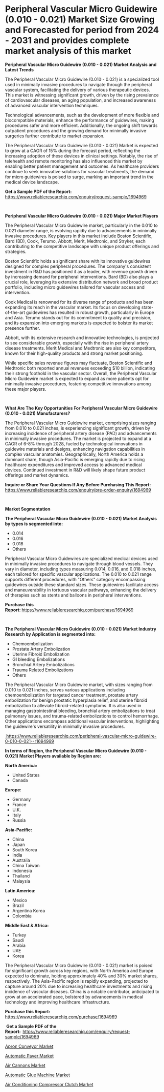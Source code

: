 <p><h1>Peripheral Vascular Micro Guidewire (0.010 - 0.021) Market Size Growing and Forecasted for period from 2024 - 2031 and provides complete market analysis of this market</h1></p><p><strong>Peripheral Vascular Micro Guidewire (0.010 - 0.021) Market Analysis and Latest Trends</strong></p>
<p><p>The Peripheral Vascular Micro Guidewire (0.010 - 0.021) is a specialized tool used in minimally invasive procedures to navigate through the peripheral vascular system, facilitating the delivery of various therapeutic devices. This market is witnessing significant growth, driven by the rising prevalence of cardiovascular diseases, an aging population, and increased awareness of advanced vascular intervention techniques. </p><p>Technological advancements, such as the development of more flexible and biocompatible materials, enhance the performance of guidewires, making procedures safer and more efficient. Additionally, the ongoing shift towards outpatient procedures and the growing demand for minimally invasive surgeries further contribute to market expansion.</p><p>The Peripheral Vascular Micro Guidewire (0.010 - 0.021) Market is expected to grow at a CAGR of 15% during the forecast period, reflecting the increasing adoption of these devices in clinical settings. Notably, the rise of telehealth and remote monitoring has also influenced this market by enabling better patient management and outcomes. As healthcare providers continue to seek innovative solutions for vascular treatments, the demand for micro guidewires is poised to surge, marking an important trend in the medical device landscape.</p></p>
<p><strong>Get a Sample PDF of the Report:&nbsp;</strong> <a href="https://www.reliableresearchiq.com/enquiry/request-sample/1694969?utm_campaign=1144&utm_medium=2&utm_source=Github&utm_content=ia&utm_term=17122024&utm_id=peripheral-vascular-micro-guidewire-0010-0021">https://www.reliableresearchiq.com/enquiry/request-sample/1694969</a></p>
<p>&nbsp;</p>
<p><strong>Peripheral Vascular Micro Guidewire (0.010 - 0.021) Major Market Players</strong></p>
<p><p>The Peripheral Vascular Micro Guidewire market, particularly in the 0.010 to 0.021 diameter range, is evolving rapidly due to advancements in minimally invasive procedures. Key players in this market include Boston Scientific, Bard (BD), Cook, Terumo, Abbott, Merit, Medtronic, and Stryker, each contributing to the competitive landscape with unique product offerings and strategies.</p><p>Boston Scientific holds a significant share with its innovative guidewires designed for complex peripheral procedures. The company's consistent investment in R&D has positioned it as a leader, with revenue growth driven by increasing demand for peripheral interventions. Bard (BD) also plays a crucial role, leveraging its extensive distribution network and broad product portfolio, including micro guidewires tailored for vascular access and intervention.</p><p>Cook Medical is renowned for its diverse range of products and has been expanding its reach in the vascular market. Its focus on developing state-of-the-art guidewires has resulted in robust growth, particularly in Europe and Asia. Terumo stands out for its commitment to quality and precision, and its expansion into emerging markets is expected to bolster its market presence further.</p><p>Abbott, with its extensive research and innovative technologies, is projected to see considerable growth, especially with the rise in peripheral artery disease treatments. Merit Medical and Medtronic are also key competitors, known for their high-quality products and strong market positioning.</p><p>While specific sales revenue figures may fluctuate, Boston Scientific and Medtronic both reported annual revenues exceeding $10 billion, indicating their strong foothold in the vascular sector. Overall, the Peripheral Vascular Micro Guidewire market is expected to expand as more patients opt for minimally invasive procedures, fostering competitive innovations among these major players.</p></p>
<p>&nbsp;</p>
<p><strong>What Are The Key Opportunities For Peripheral Vascular Micro Guidewire (0.010 - 0.021) Manufacturers?</strong></p>
<p><p>The Peripheral Vascular Micro Guidewire market, comprising sizes ranging from 0.010 to 0.021 inches, is experiencing significant growth, driven by increasing incidence of peripheral artery disease (PAD) and advancements in minimally invasive procedures. The market is projected to expand at a CAGR of 6-8% through 2028, fueled by technological innovations in guidewire materials and designs, enhancing navigation capabilities in complex vascular anatomies. Geographically, North America holds a dominant share, though Asia-Pacific is emerging rapidly due to rising healthcare expenditures and improved access to advanced medical devices. Continued investment in R&D will likely shape future product offerings and market dynamics.</p></p>
<p><strong>Inquire or Share Your Questions If Any Before Purchasing This Report:</strong> <a href="https://www.reliableresearchiq.com/enquiry/pre-order-enquiry/1694969?utm_campaign=1144&utm_medium=2&utm_source=Github&utm_content=ia&utm_term=17122024&utm_id=peripheral-vascular-micro-guidewire-0010-0021">https://www.reliableresearchiq.com/enquiry/pre-order-enquiry/1694969</a></p>
<p>&nbsp;</p>
<p><strong>Market Segmentation</strong></p>
<p><strong>The Peripheral Vascular Micro Guidewire (0.010 - 0.021) Market Analysis by types is segmented into:</strong></p>
<p><ul><li>0.014</li><li>0.016</li><li>0.018</li><li>Others</li></ul></p>
<p><p>Peripheral Vascular Micro Guidewires are specialized medical devices used in minimally invasive procedures to navigate through blood vessels. They vary in diameter, including types measuring 0.014, 0.016, and 0.018 inches, each tailored for specific vascular applications. The 0.010 to 0.021 range supports different procedures, with "Others" category encompassing guidewires outside these standard sizes. These guidewires facilitate access and maneuverability in tortuous vascular pathways, enhancing the delivery of therapies such as stents and balloons in peripheral interventions.</p></p>
<p><strong>Purchase this Report:&nbsp;</strong><a href="https://www.reliableresearchiq.com/purchase/1694969?utm_campaign=1144&utm_medium=2&utm_source=Github&utm_content=ia&utm_term=17122024&utm_id=peripheral-vascular-micro-guidewire-0010-0021">https://www.reliableresearchiq.com/purchase/1694969</a></p>
<p>&nbsp;</p>
<p><strong>The Peripheral Vascular Micro Guidewire (0.010 - 0.021) Market Industry Research by Application is segmented into:</strong></p>
<p><ul><li>Chemoembolization</li><li>Prostate Artery Embolization</li><li>Uterine Fibroid Embolization</li><li>GI bleeding Embolizations</li><li>Bronchial Artery Embolizations</li><li>Trauma Related Embolizations</li><li>Others</li></ul></p>
<p><p>The Peripheral Vascular Micro Guidewire market, with sizes ranging from 0.010 to 0.021 inches, serves various applications including chemoembolization for targeted cancer treatment, prostate artery embolization for benign prostatic hyperplasia relief, and uterine fibroid embolization to alleviate fibroid-related symptoms. It is also used in managing gastrointestinal bleeding, bronchial artery embolizations to treat pulmonary issues, and trauma-related embolizations to control hemorrhage. Other applications encompass additional vascular interventions, highlighting the guidewire's versatility in minimally invasive procedures.</p></p>
<p><a href="https://www.reliableresearchiq.com/peripheral-vascular-micro-guidewire-0-010-0-021--r1694969?utm_campaign=1144&utm_medium=2&utm_source=Github&utm_content=ia&utm_term=17122024&utm_id=peripheral-vascular-micro-guidewire-0010-0021">&nbsp;https://www.reliableresearchiq.com/peripheral-vascular-micro-guidewire-0-010-0-021--r1694969</a></p>
<p><strong>In terms of Region, the Peripheral Vascular Micro Guidewire (0.010 - 0.021) Market Players available by Region are:</strong></p>
<p>
    <p> <strong> North America: </strong>
        <ul>
            <li>United States</li>
            <li>Canada</li>
        </ul>
        </p> 
    <p> <strong> Europe: </strong>
        <ul>
            <li>Germany</li>
            <li>France</li>
            <li>U.K.</li>
            <li>Italy</li>
            <li>Russia</li>
        </ul>
        </p> 
    <p> <strong> Asia-Pacific: </strong>
        <ul>
            <li>China</li>
            <li>Japan</li>
            <li>South Korea</li>
            <li>India</li>
            <li>Australia</li>
            <li>China Taiwan</li>
            <li>Indonesia</li>
            <li>Thailand</li>
            <li>Malaysia</li>
        </ul>
        </p> 
    <p> <strong> Latin America: </strong>
        <ul>
            <li>Mexico</li>
            <li>Brazil</li>
            <li>Argentina Korea</li>
            <li>Colombia</li>
        </ul>
        </p> 
    <p> <strong> Middle East & Africa: </strong>
        <ul>
            <li>Turkey</li>
            <li>Saudi</li>
            <li>Arabia</li>
            <li>UAE</li>
            <li>Korea</li>
        </ul>
    </p>
    </p>
<p><p>The Peripheral Vascular Micro Guidewire (0.010 - 0.021) market is poised for significant growth across key regions, with North America and Europe expected to dominate, holding approximately 40% and 30% market shares, respectively. The Asia-Pacific region is rapidly expanding, projected to capture around 20% due to increasing healthcare investments and rising incidence of vascular diseases. China is a notable contributor, anticipated to grow at an accelerated pace, bolstered by advancements in medical technology and improving healthcare infrastructure.</p></p>
<p><strong>Purchase this Report: </strong><a href="https://www.reliableresearchiq.com/purchase/1694969?utm_campaign=1144&utm_medium=2&utm_source=Github&utm_content=ia&utm_term=17122024&utm_id=peripheral-vascular-micro-guidewire-0010-0021">https://www.reliableresearchiq.com/purchase/1694969</a></p>
<p>&nbsp;<strong>Get a Sample PDF of the Report:&nbsp;&nbsp;</strong><a href="https://www.reliableresearchiq.com/enquiry/request-sample/1694969?utm_campaign=1144&utm_medium=2&utm_source=Github&utm_content=ia&utm_term=17122024&utm_id=peripheral-vascular-micro-guidewire-0010-0021">https://www.reliableresearchiq.com/enquiry/request-sample/1694969</a></p>
<p><strong></strong></p>
<p><p><a href="https://www.linkedin.com/pulse/study-onthe-value-market-segmentation-share-analysis-apron-d9huf?utm_campaign=1144&utm_medium=2&utm_source=Github&utm_content=ia&utm_term=17122024&utm_id=peripheral-vascular-micro-guidewire-0010-0021">Apron Conveyor Market</a></p><p><a href="https://www.linkedin.com/pulse/decoding-automatic-paver-market-dynamics-strategic-imperatives-ekdnf?utm_campaign=1144&utm_medium=2&utm_source=Github&utm_content=ia&utm_term=17122024&utm_id=peripheral-vascular-micro-guidewire-0010-0021">Automatic Paver Market</a></p><p><a href="https://www.linkedin.com/pulse/air-cannons-market-analysis-structure-size-growing-cagr-12-9ozpf?utm_campaign=1144&utm_medium=2&utm_source=Github&utm_content=ia&utm_term=17122024&utm_id=peripheral-vascular-micro-guidewire-0010-0021">Air Cannons Market</a></p><p><a href="https://www.linkedin.com/pulse/market-study-global-automatic-glue-machine-2024-2031-size-werzf?utm_campaign=1144&utm_medium=2&utm_source=Github&utm_content=ia&utm_term=17122024&utm_id=peripheral-vascular-micro-guidewire-0010-0021">Automatic Glue Machine Market</a></p><p><a href="https://www.linkedin.com/pulse/air-conditioning-compressor-clutch-market-trends-revenue-rdrgf?utm_campaign=1144&utm_medium=2&utm_source=Github&utm_content=ia&utm_term=17122024&utm_id=peripheral-vascular-micro-guidewire-0010-0021">Air Conditioning Compressor Clutch Market</a></p></p>